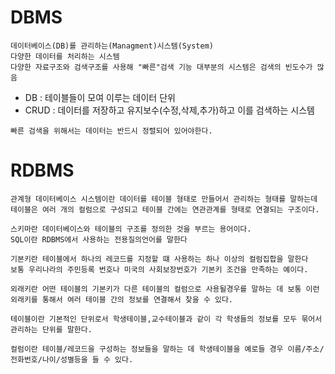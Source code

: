 # DBMS
````
데이터베이스(DB)를 관리하는(Managment)시스템(System)
다양한 데이터를 처리하는 시스템
다양한 자료구조와 검색구조를 사용해 "빠른"검색 기능 대부분의 시스템은 검색의 빈도수가 많음
````
- DB : 테이블들이 모여 이루는 데이터 단위
- CRUD : 데이터를 저장하고 유지보수(수정,삭제,추가)하고 이를 검색하는 시스템
````
빠른 검색을 위해서는 데이터는 반드시 정렬되어 있어야한다.
````
# RDBMS
````
관계형 데이터베이스 시스템이란 데이터를 테이블 형태로 만들어서 관리하는 형태를 말하는데 테이블은 여러 개의 컬럼으로 구성되고 테이블 간에는 연관관계를 형태로 연결되는 구조이다.
````
````
스키마란 데이터베이스와 테이블의 구조를 정의한 것을 부르는 용어이다.
SQL이란 RDBMS에서 사용하는 전용질의언어를 말한다

기본키란 테이블에서 하나의 레코드를 지정할 떄 사용하는 하나 이상의 컬럼집합을 말한다
보통 우리나라의 주민등록 번호나 미국의 사회보장번호가 기본키 조건을 만족하는 예이다.

외래키란 어떤 테이블의 기본키가 다른 테이블의 컬럼으로 사용될경우를 말하는 데 보통 이런 외래키를 통해서 여러 테이블 간의 정보를 연결해서 찾을 수 있다.
````
````
테이블이란 기본적인 단위로서 학생테이블,교수테이블과 같이 각 학생들의 정보를 모두 묶어서 관리하는 단위를 말한다.

컬럼이란 테이블/레코드을 구성하는 정보들을 말하는 데 학생테이블을 예로들 경우 이름/주소/전화번호/나이/성별등을 들 수 있다.
````
